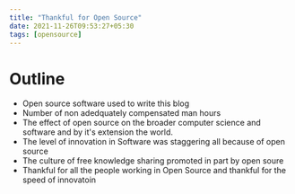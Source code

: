 ```yaml
---
title: "Thankful for Open Source"
date: 2021-11-26T09:53:27+05:30
tags: [opensource]
---
```


# Outline

- Open source software used to write this blog
- Number of non adedquately compensated man hours
- The effect of open source on the broader computer science and software and by it's extension the world.
- The level of innovation in Software was staggering all because of open source
- The culture of free knowledge sharing promoted in part by open soure
- Thankful for all the people working in Open Source and thankful for the speed of innovatoin
